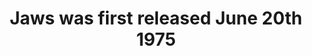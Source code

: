 ---
title: Jaws was first released June 20th 1975
emoji: 🦈
emojipedia: https://emojipedia.org/shark/
more_url: https://en.wikipedia.org/wiki/Jaws_(film)
month: 6
day: 20
---